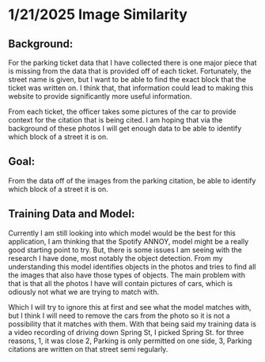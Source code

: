 # 1/21/2025 Image Similarity  

## Background:
For the parking ticket data that I have collected there is one major piece that is missing from the data that is provided off of each ticket. Fortunately, the street name is given, but I want to be able to find the exact block that the ticket was written on. I think that, that information could lead to making this website to provide significantly more useful information. 

From each ticket, the officer takes some pictures of the car to provide context for the citation that is being cited. I am hoping that via the background of these photos I will get enough data to be able to identify which block of a street it is on. 

## Goal:
From the data off of the images from the parking citation, be able to identify which block of a street it is on.

## Training Data and Model:
Currently I am still looking into which model would be the best for this application, I am thinking that the Spotify ANNOY, model might be a really good starting point to try. But, there is some issues I am seeing with the research I have done, most notably the object detection. From my understanding this model identifies objects in the photos and tries to find all the images that also have those types of objects. The main problem with that is that all the photos I have will contain pictures of cars, which is odiously not what we are trying to match with.

Which I will try to ignore this at first and see what the model matches with, but I think I will need to remove the cars from the photo so it is not a possibility that it matches with them. With that being said my training data is a video recording of driving down Spring St, I picked Spring St. for three reasons, 1, it was close 2, Parking is only permitted on one side, 3, Parking citations are written on that street semi regularly.
